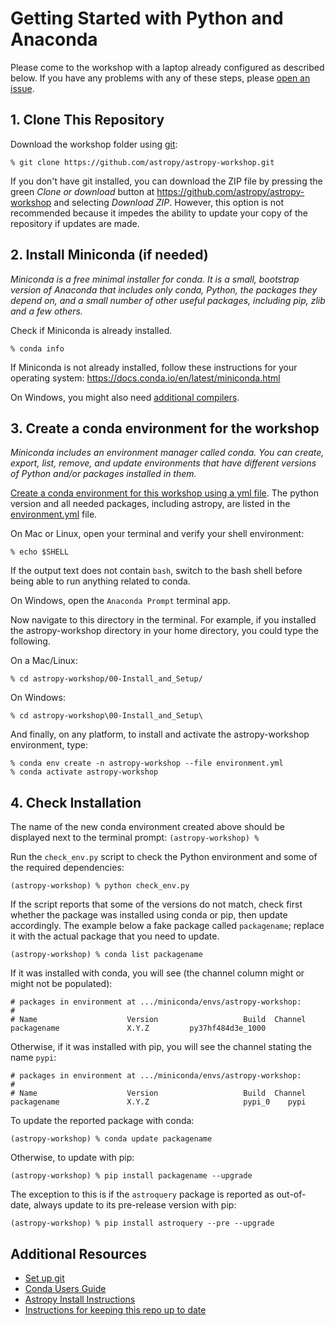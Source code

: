 # Getting Started with Python and Anaconda

Please come to the workshop with a laptop already configured as described below.
If you have any problems with any of these steps, please
[open an issue](https://github.com/astropy/astropy-workshop/issues).

## 1. Clone This Repository

Download the workshop folder using
[git](https://help.github.com/articles/set-up-git/):

    % git clone https://github.com/astropy/astropy-workshop.git

If you don't have git installed, you can download the ZIP file by pressing the
green *Clone or download* button at
https://github.com/astropy/astropy-workshop and selecting *Download ZIP*.
However, this option is not recommended because it impedes the ability to
update your copy of the repository if updates are made.

## 2. Install Miniconda (if needed)

*Miniconda is a free minimal installer for conda. It is a small, bootstrap
version of Anaconda that includes only conda, Python, the packages they depend
on, and a small number of other useful packages, including pip, zlib and a few
others.*

Check if Miniconda is already installed.

    % conda info

If Miniconda is not already installed, follow these instructions for your
operating system: https://docs.conda.io/en/latest/miniconda.html

On Windows, you might also need
[additional compilers](https://github.com/conda/conda-build/wiki/Windows-Compilers).

## 3. Create a conda environment for the workshop

*Miniconda includes an environment manager called conda. You can create,
export, list, remove, and update environments that have different versions of
Python and/or packages installed in them.*

[Create a conda environment for this workshop using a yml file](https://conda.io/docs/user-guide/tasks/manage-environments.html#creating-an-environment-from-an-environment-yml-file).
The python version and all needed packages, including astropy, are listed in the
[environment.yml](https://github.com/astropy/astropy-workshop/blob/master/00-Install_and_Setup/environment.yml) file.

On Mac or Linux, open your terminal and verify your shell environment:

    % echo $SHELL

If the output text does not contain `bash`, switch to the bash shell before
being able to run anything related to conda.

On Windows, open the `Anaconda Prompt` terminal app.

Now navigate to this directory in the terminal. For example, if you installed
the astropy-workshop directory in your home directory, you could type the
following.

On a Mac/Linux:

    % cd astropy-workshop/00-Install_and_Setup/

On Windows:

    % cd astropy-workshop\00-Install_and_Setup\

And finally, on any platform, to install and activate the astropy-workshop
environment, type:

    % conda env create -n astropy-workshop --file environment.yml
    % conda activate astropy-workshop

## 4. Check Installation

The name of the new conda environment created above should be displayed next
to the terminal prompt: `(astropy-workshop) %`

Run the `check_env.py` script to check the Python environment and some of the
required dependencies:

    (astropy-workshop) % python check_env.py

If the script reports that some of the versions do not match, check first
whether the package was installed using conda or pip, then update accordingly.
The example below a fake package called `packagename`; replace it with the
actual package that you need to update.

    (astropy-workshop) % conda list packagename

If it was installed with conda, you will see (the channel column might or
might not be populated):

    # packages in environment at .../miniconda/envs/astropy-workshop:
    #
    # Name                    Version                   Build  Channel
    packagename               X.Y.Z         py37hf484d3e_1000

Otherwise, if it was installed with pip, you will see the channel stating the
name `pypi`:

    # packages in environment at .../miniconda/envs/astropy-workshop:
    #
    # Name                    Version                   Build  Channel
    packagename               X.Y.Z                     pypi_0    pypi

To update the reported package with conda:

    (astropy-workshop) % conda update packagename

Otherwise, to update with pip:

    (astropy-workshop) % pip install packagename --upgrade

The exception to this is if the `astroquery` package is reported as
out-of-date, always update to its pre-release version with pip:

    (astropy-workshop) % pip install astroquery --pre --upgrade

## Additional Resources

- [Set up git](https://help.github.com/articles/set-up-git/)
- [Conda Users Guide](https://docs.conda.io/projects/conda/en/latest/user-guide/)
- [Astropy Install Instructions](http://docs.astropy.org/en/latest/install.html)
- [Instructions for keeping this repo up to date](UPDATING.md)

